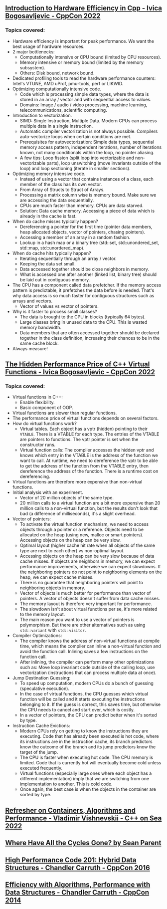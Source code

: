 ## [Introduction to Hardware Efficiency in Cpp - Ivica Bogosavljevic - CppCon 2022](https://www.youtube.com/watch?v=Fs_T070H9C8&list=LL6MKUgGZ9Q8c2Ff7GnoRoqA)
### Topics covered:
* Hardware efficiency is important for peak performance. We want the best usage of hardware resources.
* 2 major bottlenecks: 
  * Computationally intensive or CPU bound (limited by CPU resources).
  * Memory intensive or memory bound (limited by the memory subsystem).
  * Others: Disk bound, network bound.
* Dedicated profiling tools to read the hardware performance counters: Intel's VTUNE, AMD uProf, pmu-tools, perf or LIKWID.
* Optimizing computationally intensive code.
  * Code which is processing simple data types, where the data is stored in an array / vector and with sequential access to values.
  * Domains: Image / audio / video processing, machine learning, telecommunications, scientific computing.
* Introduction to vectorization.
  * SIMD: Single Instruction, Multiple Data. Modern CPUs can process multiple data in a single instruction.
  * Automatic compiler vectorization is not always possible. Compilers auto-vectorize loops when certain conditions are met.
  * Prerequisites for autovectorization: Simple data types, sequential memory access pattern, independent iterations, number of iterations known, not many conditionals within the loop, no pointer aliasing.
  * A few tips: Loop fission (split loop into vectorizable and non-vectorizable parts), loop unswitching (move invariants outside of the loop) and loop sectioning (iterate in smaller sections).
* Optimizing memory intensive code.
  * Instead of using a vector that contains instances of a class, each member of the class has its own vector.
  * From Array of Structs to Struct of Arrays.
  * Processing a matrix column wise is memory bound. Make sure we are accessing the data sequentially.
  * CPUs are much faster than memory. CPUs are data starved.
  * Solution: Data cache memory. Accessing a piece of data which is already in the cache is fast.
* When do cache misses typically happen?
  * Dereferencing a pointer for the first time (pointer data members, heap allocated objects, vector of pointers, chasing pointers).
  * Accessing a member of an array in a random fashion.
  * Lookup in a hash map or a binary tree (std::set, std::unondered_set, std::map, std::unordered_map).
* When do cache hits typically happen?
  * Iterating sequentially through an array / vector.
  * Keeping the data set small.
  * Data accessed together should be close neighbors in memory.
  * What is accessed one after another (linked list, binary tree) should be laid out in contiguous memory.  
* The CPU has a component called data prefetcher. If the memory access pattern is predictable, it prefetches the data before is needed. That's why data access is so much faster for contiguous structures such as arrays and vectors.
  * Vector of values vs vector of pointers.
* Why is it faster to process small classes?
  * The data is brought to the CPU in blocks (typically 64 bytes).
  * Large classes bring in unused data to the CPU. This is wasted memory bandwidth.
  * Data members that are often accessed together should be declared together in the class definition, increasing their chances to be in the same cache block.  
* Always measure!

## [The Hidden Performance Price of C++ Virtual Functions - Ivica Bogosavljevic - CppCon 2022](https://www.youtube.com/watch?v=kRdbqjw2WIs&list=LL6MKUgGZ9Q8c2Ff7GnoRoqA)
### Topics covered:
* Virtual functions in C++:
  * Enable flexibility.
  * Basic component of OOP.
* Virtual functions are slower than regular functions.
* The performance price of virtual functions depends on several factors.
* How do virtual functions work?
  * Virtual tables. Each object has a vptr (hidden) pointing to their `VTABLE`. There is a VTABLE for each type. The entries of the VTABLE are pointers to functions. The vptr pointer is set when the constructor runs.
  * Virtual function calls: The compiler accesses the hidden vptr and knows which entry in the VTABLE is the address of the function we want to call. At runtime, we need to dereference the vptr to be able to get the address of the function from the VTABLE entry, then dereference the address of the function. There is a runtime cost on dereferencing.
* Virtual functions are therefore more expensive than non-virtual functions. 
* Initial analysis with an experiment. 
  * Vector of 20 million objects of the same type. 
  * 20 million calls to a virtual function are a bit more expensive than 20 million calls to a non-virtual function, but the results don't look that bad (a difference of milliseconds), it's a slight overhead.
* Vector of pointers:
  * To activate the virtual function mechanism, we need to access objects through a pointer or a reference. Objects need to be allocated on the heap (using new, malloc or smart pointers). Accessing objects on the heap can be very slow.
  * Optimal layout (higher cache hit rate when all objects of the same type are next to each other) vs non-optimal layout.
  * Accessing objects on the heap can be very slow because of data cache misses. If objects are neighbors in memory, we can expect performance improvements, otherwise we can expect slowdowns. If the neighboring pointers do not point to neighboring elements on the heap, we can expect cache misses.
  * There is no guarantee that neighboring pointers will point to neighboring objects in memory.
  * Vector of objects is much better for performance than vector of pointers. A vector of objects doesn't suffer from data cache misses.
  * The memory layout is therefore very important for performance.
  * The slowdown isn't about virtual functions per se, it's more related to the memory layout. 
  * The main reason you want to use a vector of pointers is polymorphism. But there are other alternatives such as using `std::variant` with `std::visitor`.
* Compiler Optimizations:
  * The compiler knows the address of non-virtual functions at compile time, which means the compiler can inline a non-virtual function and avoid the function call. Inlining saves a few instructions on the function call.
  * After inlining, the compiler can perform many other optimizations such as: Move loop invariant code outside of the calling loop, use vectorization (instructions that can process multiple data at once).
* Jump Destination Guessing:
  * To speed up computation, modern CPUs do a bunch of guessing (speculative execution).
  * In the case of virtual functions, the CPU guesses which virtual function will be called and it starts executing the instructions belonging to it. If the guess is correct, this saves time, but otherwise the CPU needs to cancel and start over, which is costly.
  * In a vector of pointers, the CPU can predict better when it's sorted by type.
* Instruction Cache Evictions:
  * Modern CPUs rely on getting to know the instructions they are executing. Code that has already been executed is hot code, where its instructions are in the instruction cache, its branch predictors know the outcome of the branch and its jump predictors know the target of the jump.
  * The CPU is faster when executing hot code. The CPU memory is limited. Code that is currently hot will eventually become cold unless executed frequently.
  * Virtual functions (especially large ones where each object has a different implementation) imply that we are switching from one implementation to another. This is cold code.
  * Once again, the best case is when the objects in the container are sorted by type.

## [Refresher on Containers, Algorithms and Performance - Vladimir Vishnevskii - C++ on Sea 2022](https://www.youtube.com/watch?v=zxKGKwwbkU0&list=LL6MKUgGZ9Q8c2Ff7GnoRoqA)

## [Where Have All the Cycles Gone? by Sean Parent](https://www.youtube.com/watch?v=B-aDBB34o6Y&list=LL6MKUgGZ9Q8c2Ff7GnoRoqA)

## [High Performance Code 201: Hybrid Data Structures - Chandler Carruth - CppCon 2016](https://www.youtube.com/watch?v=vElZc6zSIXM&list=LL6MKUgGZ9Q8c2Ff7GnoRoqA) 

## [Efficiency with Algorithms, Performance with Data Structures - Chandler Carruth - CppCon 2014](https://www.youtube.com/watch?v=fHNmRkzxHWs&list=LL6MKUgGZ9Q8c2Ff7GnoRoqA)


